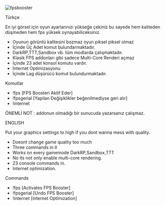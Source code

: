 ![fpsbooster](https://user-images.githubusercontent.com/26165265/52517353-675f9f00-2c4b-11e9-8ffa-49f78c83196d.jpg)



Türkçe 

En iyi görsel için oyun ayarlarınızı yükseğe çekiniz bu sayede hem kaliteden düşmeden hem fps yüksek oynayabiliceksiniz.

* Oyunun görüntü kalitesini bozmaz oyun piksel piksel olmaz
* İçinde Üç Adet komut bulundarmaktadır.
* DarkRP,TTT,Sandbox vb. tüm modlarda çalışmaktadır.
* Klasik FPS addonları gibi sadece Multi-Core Renderi açmaz
* İçinde 23 adet konsol komutu vardır.
* İnternet Optimizasyonu 
* İçinde Lag düşürücü komut bulundurmaktadır.


Komutlar 

* !fps [FPS Boosteri Aktif Eder]
* !fpsgerial [Yapilan Değişiklikler beğenilmediyse geri alır]
* !internet

ÖNEMLİ NOT : addonun olmadığı bir sunucuda yazarsanız çalışmaz.




ENGLISH 

Put your graphics settings to high if you dont wanna mess with quality.

* Doesnt change game quality too much
* Three commands in it
* Works on every gamemode DarkRP,Sandbox,TTT
* No its not only enable multi-core rendering.
* 23 console commands in.
* Internet optimization.


Commands

* !fps [Activates FPS Booster]
* !fpsgerial [Undo FPS Booster]
* !internet [Internet Optimization]


